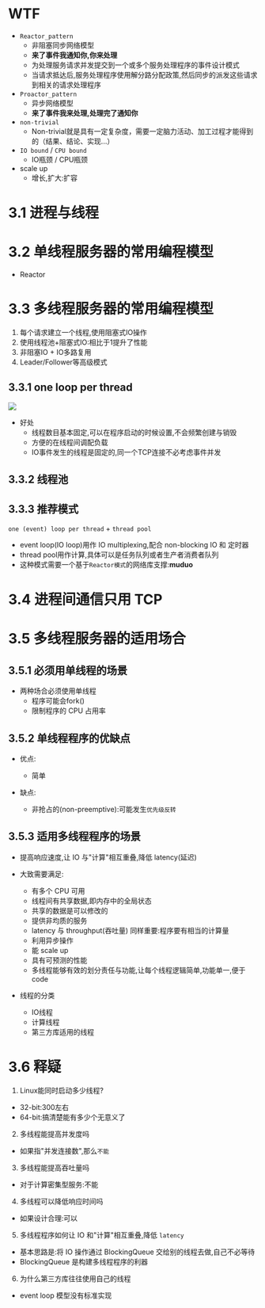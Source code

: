 # WTF
- `Reactor_pattern`
  - 非阻塞同步网络模型
  - **来了事件我通知你,你来处理**
  - 为处理服务请求并发提交到一个或多个服务处理程序的事件设计模式
  - 当请求抵达后,服务处理程序使用解分路分配政策,然后同步的派发这些请求到相关的请求处理程序
- `Proactor_pattern`
  - 异步网络模型
  - **来了事件我来处理,处理完了通知你**
- `non-trivial`
  - Non-trivial就是具有一定复杂度，需要一定脑力活动、加工过程才能得到的（结果、结论、实现...）
- `IO bound` / `CPU bound`
  - IO瓶颈 / CPU瓶颈
- scale up
  - 增长,扩大:扩容

# 3.1 进程与线程

# 3.2 单线程服务器的常用编程模型
- Reactor

# 3.3 多线程服务器的常用编程模型
1. 每个请求建立一个线程,使用阻塞式IO操作
2. 使用线程池+阻塞式IO:相比于1提升了性能
3. 非阻塞IO + IO多路复用
4. Leader/Follower等高级模式

## 3.3.1 one loop per thread
![](https://img-blog.csdnimg.cn/20181228105332876.png?x-oss-process=image/watermark,type_ZmFuZ3poZW5naGVpdGk,shadow_10,text_aHR0cHM6Ly9ibG9nLmNzZG4ubmV0L3puenhj,size_16,color_FFFFFF,t_70)
- 好处
  - 线程数目基本固定,可以在程序启动的时候设置,不会频繁创建与销毁
  - 方便的在线程间调配负载
  - IO事件发生的线程是固定的,同一个TCP连接不必考虑事件并发

## 3.3.2 线程池


## 3.3.3 推荐模式
`one (event) loop per thread` + `thread pool`  
- event loop(IO loop)用作 IO multiplexing,配合 non-blocking IO 和 定时器
- thread pool用作计算,具体可以是任务队列或者生产者消费者队列
- 这种模式需要一个基于`Reactor模式`的网络库支撑:**muduo**

# 3.4 进程间通信只用 TCP


# 3.5 多线程服务器的适用场合
## 3.5.1 必须用单线程的场景
- 两种场合必须使用单线程
  - 程序可能会fork()
  - 限制程序的 CPU 占用率

## 3.5.2 单线程程序的优缺点
- 优点:
  - 简单

- 缺点:
  - 非抢占的(non-preemptive):可能发生`优先级反转`

## 3.5.3 适用多线程程序的场景
- 提高响应速度,让 IO 与"计算"相互重叠,降低 latency(延迟)
- 大致需要满足:
  - 有多个 CPU 可用
  - 线程间有共享数据,即内存中的全局状态
  - 共享的数据是可以修改的
  - 提供非均质的服务
  - latency 与 throughput(吞吐量) 同样重要:程序要有相当的计算量
  - 利用异步操作
  - 能 scale up
  - 具有可预测的性能
  - 多线程能够有效的划分责任与功能,让每个线程逻辑简单,功能单一,便于 code

- 线程的分类
  - IO线程
  - 计算线程
  - 第三方库适用的线程

# 3.6 释疑
1. Linux能同时启动多少线程?
  - 32-bit:300左右
  - 64-bit:搞清楚能有多少个无意义了

2. 多线程能提高并发度吗
  - 如果指"并发连接数",那么`不能`

3. 多线程能提高吞吐量吗
  - 对于计算密集型服务:不能

4. 多线程可以降低响应时间吗
  - 如果设计合理:可以

5. 多线程程序如何让 IO 和"计算"相互重叠,降低 `latency`
  - 基本思路是:将 IO 操作通过 BlockingQueue 交给别的线程去做,自己不必等待
  - BlockingQueue 是构建多线程程序的利器

6. 为什么第三方库往往使用自己的线程
  - event loop 模型没有标准实现